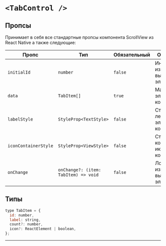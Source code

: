 # `<TabControl />`

## Пропсы

Принимает в себя все стандартные пропсы компонента ScrollView из React Native а также следующие:

| Пропс                | Тип                                  | Обязательный | Описание                                 |
| -------------------- | ------------------------------------ | ------------ | ---------------------------------------- |
| `initialId`          | `number`                             | `false`      | Индекс изначально выбранного элемента    |
| `data`               | `TabItem[]`                          | `true`       | Массив элементов компонента              |
| `labelStyle`         | `StyleProp<TextStyle>`               | `false`      | Стиль лейбла элементов компонента        |
| `iconContainerStyle` | `StyleProp<ViewStyle>`               | `false`      | Стиль контейнера иконки компонента       |
| `onChange`           | `onChange?: (item: TabItem) => void` | `false`      | Логика при изменении выбранного элемента |

## Типы

```js
type TabItem = {
  id: number,
  label: string,
  count?: number,
  icon?: ReactElement | boolean,
};
```

---
